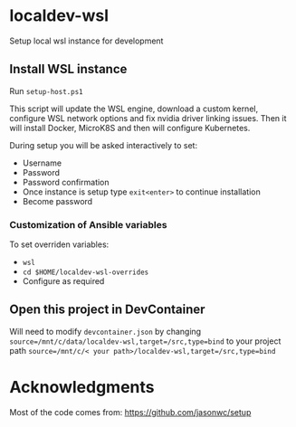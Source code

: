 # localdev-wsl

Setup local wsl instance for development

## Install WSL instance

Run `setup-host.ps1`

This script will update the WSL engine, download a custom kernel, configure WSL network options and fix nvidia driver linking issues. Then it will install Docker, MicroK8S and then will configure Kubernetes.

During setup you will be asked interactively to set:
* Username
* Password
* Password confirmation
* Once instance is setup type `exit<enter>` to continue installation
* Become password

### Customization of Ansible variables

To set overriden variables:
* `wsl`
* `cd $HOME/localdev-wsl-overrides`
* Configure as required

## Open this project in DevContainer

Will need to modify `devcontainer.json` by changing `source=/mnt/c/data/localdev-wsl,target=/src,type=bind` to your project path `source=/mnt/c/< your path>/localdev-wsl,target=/src,type=bind`

# Acknowledgments

Most of the code comes from:
https://github.com/jasonwc/setup
